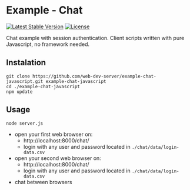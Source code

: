 # Example - Chat

[![Latest Stable Version](https://img.shields.io/badge/Stable-v3.0.0-brightgreen.svg?style=plastic)](https://github.com/web-dev-server/example-chat-javascript/releases)
[![License](https://img.shields.io/badge/Licence-BSD-brightgreen.svg?style=plastic)](https://github.com/web-dev-server/chat-example-pure-js/blob/master/LICENCE.md)

Chat example with session authentication. Client scripts written with pure Javascript, no framework needed.

## Instalation
```shell
git clone https://github.com/web-dev-server/example-chat-javascript.git example-chat-javascript
cd ./example-chat-javascript
npm update
```

## Usage
```shell
node server.js
```
- open your first web browser on:
  - http://localhost:8000/chat/
  - login with any user and password located in `./chat/data/login-data.csv`
- open your second web browser on:
  - http://localhost:8000/chat/
  - login with any user and password located in `./chat/data/login-data.csv`
- chat between browsers
